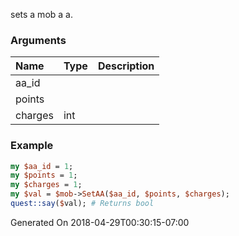 sets a mob a a.
### Arguments
**Name**|**Type**|**Description**
:---|:---|:---
aa_id||
points||
charges|int|

### Example

```perl
my $aa_id = 1;
my $points = 1;
my $charges = 1;
my $val = $mob->SetAA($aa_id, $points, $charges);
quest::say($val); # Returns bool
```


Generated On 2018-04-29T00:30:15-07:00